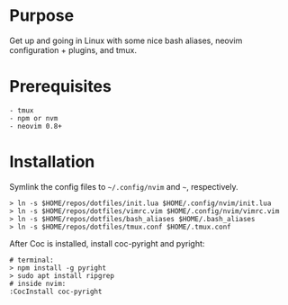 # Purpose

Get up and going in Linux with some nice bash aliases, neovim configuration + plugins, and tmux.

# Prerequisites

    - tmux
    - npm or nvm
    - neovim 0.8+

# Installation

Symlink the config files to `~/.config/nvim` and `~`, respectively. 

    > ln -s $HOME/repos/dotfiles/init.lua $HOME/.config/nvim/init.lua
    > ln -s $HOME/repos/dotfiles/vimrc.vim $HOME/.config/nvim/vimrc.vim
    > ln -s $HOME/repos/dotfiles/bash_aliases $HOME/.bash_aliases
    > ln -s $HOME/repos/dotfiles/tmux.conf $HOME/.tmux.conf

After Coc is installed, install coc-pyright and pyright:

    # terminal:
    > npm install -g pyright
    > sudo apt install ripgrep
    # inside nvim:
    :CocInstall coc-pyright
